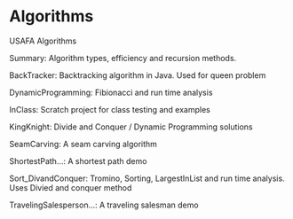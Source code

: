Algorithms
==========

USAFA Algorithms

Summary: Algorithm types, efficiency and recursion methods.

BackTracker: Backtracking algorithm in Java. Used for queen problem

DynamicProgramming: Fibionacci and run time analysis

InClass: Scratch project for class testing and examples

KingKnight: Divide and Conquer / Dynamic Programming solutions

SeamCarving: A seam carving algorithm

ShortestPath...: A shortest path demo

Sort_DivandConquer: Tromino, Sorting, LargestInList and run time analysis. Uses Divied and conquer method

TravelingSalesperson...: A traveling salesman demo


